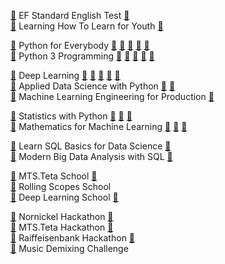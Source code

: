 ﻿[🔗](https://www.efset.org/)  EF Standard English Test  [🔗](https://github.com/vaaliferov/vaaliferov/blob/master/certificates/022.pdf)  
[🔗](https://www.coursera.org/learn/learning-how-to-learn-youth)  Learning How To Learn for Youth  [🔗](https://github.com/vaaliferov/vaaliferov/blob/master/certificates/023.pdf)  


[🔗](https://github.com/vaaliferov/vaaliferov/blob/master/certificates/014.pdf)  Python for Everybody [🔗](https://github.com/vaaliferov/vaaliferov/blob/master/certificates/011.pdf) [🔗](https://github.com/vaaliferov/vaaliferov/blob/master/certificates/012.pdf) [🔗](https://github.com/vaaliferov/vaaliferov/blob/master/certificates/013.pdf) [🔗](https://github.com/vaaliferov/vaaliferov/blob/master/certificates/016.pdf) [🔗](https://github.com/vaaliferov/vaaliferov/blob/master/certificates/015.pdf)  
[🔗](https://github.com/vaaliferov/vaaliferov/blob/master/certificates/010.pdf)  Python 3 Programming  [🔗](https://github.com/vaaliferov/vaaliferov/blob/master/certificates/005.pdf) [🔗](https://github.com/vaaliferov/vaaliferov/blob/master/certificates/006.pdf) [🔗](https://github.com/vaaliferov/vaaliferov/blob/master/certificates/007.pdf) [🔗](https://github.com/vaaliferov/vaaliferov/blob/master/certificates/008.pdf) [🔗](https://github.com/vaaliferov/vaaliferov/blob/master/certificates/009.pdf)  


[🔗](https://github.com/vaaliferov/vaaliferov/blob/master/certificates/049.pdf)  Deep Learning  [🔗](https://github.com/vaaliferov/vaaliferov/blob/master/certificates/044.pdf) [🔗](https://github.com/vaaliferov/vaaliferov/blob/master/certificates/045.pdf) [🔗](https://github.com/vaaliferov/vaaliferov/blob/master/certificates/046.pdf) [🔗](https://github.com/vaaliferov/vaaliferov/blob/master/certificates/047.pdf) [🔗](https://github.com/vaaliferov/vaaliferov/blob/master/certificates/048.pdf)  
[🔗](https://www.coursera.org/specializations/data-science-python)  Applied Data Science with Python  [🔗](https://github.com/vaaliferov/vaaliferov/blob/master/certificates/021.pdf) [🔗](https://github.com/vaaliferov/vaaliferov/blob/master/certificates/029.pdf)  
[🔗](https://www.coursera.org/specializations/machine-learning-engineering-for-production-mlops)  Machine Learning Engineering for Production [🔗](https://github.com/vaaliferov/vaaliferov/blob/master/certificates/035.pdf)  


[🔗](https://github.com/vaaliferov/vaaliferov/blob/master/certificates/019.pdf)  Statistics with Python  [🔗](https://github.com/vaaliferov/vaaliferov/blob/master/certificates/020.pdf) [🔗](https://github.com/vaaliferov/vaaliferov/blob/master/certificates/018.pdf) [🔗](https://github.com/vaaliferov/vaaliferov/blob/master/certificates/017.pdf)  
[🔗](https://github.com/vaaliferov/vaaliferov/blob/master/certificates/053.pdf)  Mathematics for Machine Learning  [🔗](https://github.com/vaaliferov/vaaliferov/blob/master/certificates/050.pdf) [🔗](https://github.com/vaaliferov/vaaliferov/blob/master/certificates/051.pdf) [🔗](https://github.com/vaaliferov/vaaliferov/blob/master/certificates/052.pdf)  


[🔗](https://www.coursera.org/specializations/learn-sql-basics-data-science)  Learn SQL Basics for Data Science  [🔗](https://github.com/vaaliferov/vaaliferov/blob/master/certificates/032.pdf)  
[🔗](https://www.coursera.org/specializations/cloudera-big-data-analysis-sql)  Modern Big Data Analysis with SQL  [🔗](https://github.com/vaaliferov/vaaliferov/blob/master/certificates/033.pdf)  


[🔗](https://github.com/emeli-dral/teta_ml)  MTS.Teta School  [🔗](https://github.com/vaaliferov/vaaliferov/blob/master/certificates/041.pdf)  
[🔗](https://github.com/rolling-scopes-school/ml-intro)  Rolling Scopes School  
[🔗](https://github.com/DLSchool/deep-learning-school)  Deep Learning School  [🔗](https://github.com/vaaliferov/vaaliferov/blob/master/certificates/036.pdf)  


[🔗](https://nnhackathon.ru/)  Nornickel Hackathon [🔗](https://github.com/vaaliferov/vaaliferov/blob/master/certificates/034.pdf)  
[🔗](https://github.com/emeli-dral/teta_ml)  MTS.Teta Hackathon [🔗](https://github.com/vaaliferov/vaaliferov/blob/master/certificates/040.pdf)  
[🔗](https://raifhack.ru/)  Raiffeisenbank Hackathon [🔗](https://github.com/vaaliferov/vaaliferov/blob/master/certificates/042.pdf)  
[🔗](https://www.aicrowd.com/challenges/music-demixing-challenge-ismir-2021)  Music Demixing Challenge  
